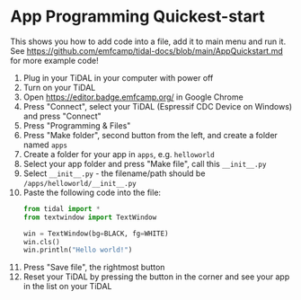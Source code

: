 # App Programming Quickest-start

This shows you how to add code into a file, add it to main menu and run it.
See https://github.com/emfcamp/tidal-docs/blob/main/AppQuickstart.md for more example code!

1. Plug in your TiDAL in your computer with power off
2. Turn on your TiDAL
3. Open https://editor.badge.emfcamp.org/ in Google Chrome
4. Press "Connect", select your TiDAL (Espressif CDC Device on Windows) and press "Connect"
5. Press "Programming & Files"
6. Press "Make folder", second button from the left, and create a folder named `apps`
7. Create a folder for your app in `apps`, e.g. `helloworld`
8. Select your app folder and press "Make file", call this `__init__.py`
9. Select `__init__.py` - the filename/path should be `/apps/helloworld/__init__.py`
10. Paste the following code into the file:
    ```Python
    from tidal import *
    from textwindow import TextWindow

    win = TextWindow(bg=BLACK, fg=WHITE)
    win.cls()
    win.println("Hello world!")
    ```
11. Press "Save file", the rightmost button
12. Reset your TiDAL by pressing the button in the corner and see your app in the list on your TiDAL
